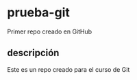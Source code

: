 # prueba-git
Primer repo creado en GitHub

## descripción
Este es un repo creado para el curso de Git
